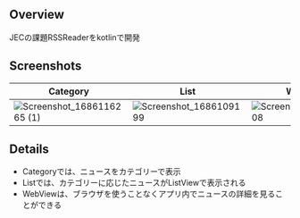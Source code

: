 ## Overview
JECの課題RSSReaderをkotlinで開発

## Screenshots
| Category | List | WebView |
|----------------------------------------------------------------------------------------------------------------------------| ------------- | ------------- |
| ![Screenshot_1686116265 (1)](https://github.com/KakizakiHayate/Jec-RSSReader/assets/109132975/0eee31b4-81a4-48d5-9af9-df56a153040f) | ![Screenshot_1686109199](https://github.com/KakizakiHayate/Jec-RSSReader/assets/109132975/ad121308-e200-4604-8be3-bcb7756bf984) | ![Screenshot_1686109208](https://github.com/KakizakiHayate/Jec-RSSReader/assets/109132975/add90fc1-cd34-429e-9eaf-c3b23ac1643a) |
## Details 
+ Categoryでは、ニュースをカテゴリーで表示
+ Listでは、カテゴリーに応じたニュースがListViewで表示される
+ WebViewは、ブラウザを使うことなくアプリ内でニュースの詳細を見ることができる
